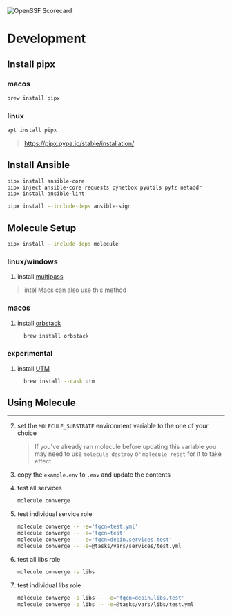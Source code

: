 ![OpenSSF Scorecard](https://api.scorecard.dev/projects/github.com/deeep-network/ansible_collections/badge)

# Development

## Install pipx

### macos

```bash
brew install pipx
```

### linux

```bash
apt install pipx
```

> https://pipx.pypa.io/stable/installation/

## Install Ansible

```bash
pipx install ansible-core
pipx inject ansible-core requests pynetbox pyutils pytz netaddr
pipx install ansible-lint

```

```bash
pipx install --include-deps ansible-sign
```

## Molecule Setup

```bash
pipx install --include-deps molecule
```

### linux/windows

1. install [multipass](https://multipass.run/install)

> intel Macs can also use this method

### macos

1. install [orbstack](https://docs.orbstack.dev/install)

    ```bash
      brew install orbstack
    ```

### experimental

1. install [UTM](https://mac.getutm.app/)

    ```bash
      brew install --cask utm
    ```

## Using Molecule

---

2. set the `MOLECULE_SUBSTRATE` environment variable to the one of your choice

    > If you've already ran molecule before updating this variable you may need to use `molecule destroy` or `molecule reset` for it to take effect

3. copy the `example.env` to `.env` and update the contents

4. test all services

    ```bash
    molecule converge
    ```

5. test individual service role

    ```bash
    molecule converge -- -e='fqcn=test.yml'
    molecule converge -- -e='fqcn=test'
    molecule converge -- -e='fqcn=depin.services.test'
    molecule converge -- -e=@tasks/vars/services/test.yml
    ```

6. test all libs role

    ```bash
    molecule converge -s libs
    ```

7. test individual libs role

    ```bash
    molecule converge -s libs -- -e='fqcn=depin.libs.test'
    molecule converge -s libs -- -e=@tasks/vars/libs/test.yml
    ```
